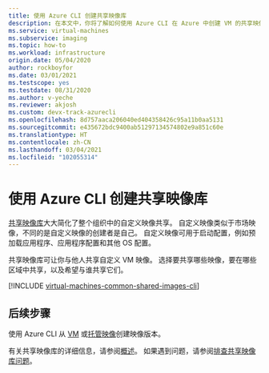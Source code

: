 ```yaml
---
title: 使用 Azure CLI 创建共享映像库
description: 在本文中，你将了解如何使用 Azure CLI 在 Azure 中创建 VM 的共享映像。
ms.service: virtual-machines
ms.subservice: imaging
ms.topic: how-to
ms.workload: infrastructure
origin.date: 05/04/2020
author: rockboyfor
ms.date: 03/01/2021
ms.testscope: yes
ms.testdate: 08/31/2020
ms.author: v-yeche
ms.reviewer: akjosh
ms.custom: devx-track-azurecli
ms.openlocfilehash: 8d757aaca206040ed404358426c95a11b0aa5131
ms.sourcegitcommit: e435672bdc9400ab51297134574802e9a851c60e
ms.translationtype: HT
ms.contentlocale: zh-CN
ms.lasthandoff: 03/04/2021
ms.locfileid: "102055314"
---
```

# <a name="create-a-shared-image-gallery-with-the-azure-cli"></a>使用 Azure CLI 创建共享映像库

[共享映像库](./shared-image-galleries.md)大大简化了整个组织中的自定义映像共享。 自定义映像类似于市场映像，不同的是自定义映像的创建者是自己。 自定义映像可用于启动配置，例如预加载应用程序、应用程序配置和其他 OS 配置。 

共享映像库可让你与他人共享自定义 VM 映像。 选择要共享哪些映像，要在哪些区域中共享，以及希望与谁共享它们。 

[!INCLUDE [virtual-machines-common-shared-images-cli](../../includes/virtual-machines-common-shared-images-cli.md)]

## <a name="next-steps"></a>后续步骤

使用 Azure CLI 从 [VM](image-version-vm-cli.md) 或[托管映像](image-version-managed-image-cli.md)创建映像版本。

有关共享映像库的详细信息，请参阅[概述](./shared-image-galleries.md)。 如果遇到问题，请参阅[排查共享映像库问题](troubleshooting-shared-images.md)。

<!--Update_Description: update meta properties, wording update, update link-->